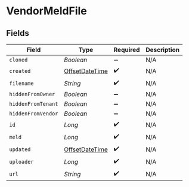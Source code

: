 # VendorMeldFile


## Fields

| Field                                                                                     | Type                                                                                      | Required                                                                                  | Description                                                                               |
| ----------------------------------------------------------------------------------------- | ----------------------------------------------------------------------------------------- | ----------------------------------------------------------------------------------------- | ----------------------------------------------------------------------------------------- |
| `cloned`                                                                                  | *Boolean*                                                                                 | :heavy_minus_sign:                                                                        | N/A                                                                                       |
| `created`                                                                                 | [OffsetDateTime](https://docs.oracle.com/javase/8/docs/api/java/time/OffsetDateTime.html) | :heavy_check_mark:                                                                        | N/A                                                                                       |
| `filename`                                                                                | *String*                                                                                  | :heavy_check_mark:                                                                        | N/A                                                                                       |
| `hiddenFromOwner`                                                                         | *Boolean*                                                                                 | :heavy_minus_sign:                                                                        | N/A                                                                                       |
| `hiddenFromTenant`                                                                        | *Boolean*                                                                                 | :heavy_minus_sign:                                                                        | N/A                                                                                       |
| `hiddenFromVendor`                                                                        | *Boolean*                                                                                 | :heavy_minus_sign:                                                                        | N/A                                                                                       |
| `id`                                                                                      | *Long*                                                                                    | :heavy_check_mark:                                                                        | N/A                                                                                       |
| `meld`                                                                                    | *Long*                                                                                    | :heavy_check_mark:                                                                        | N/A                                                                                       |
| `updated`                                                                                 | [OffsetDateTime](https://docs.oracle.com/javase/8/docs/api/java/time/OffsetDateTime.html) | :heavy_check_mark:                                                                        | N/A                                                                                       |
| `uploader`                                                                                | *Long*                                                                                    | :heavy_check_mark:                                                                        | N/A                                                                                       |
| `url`                                                                                     | *String*                                                                                  | :heavy_check_mark:                                                                        | N/A                                                                                       |